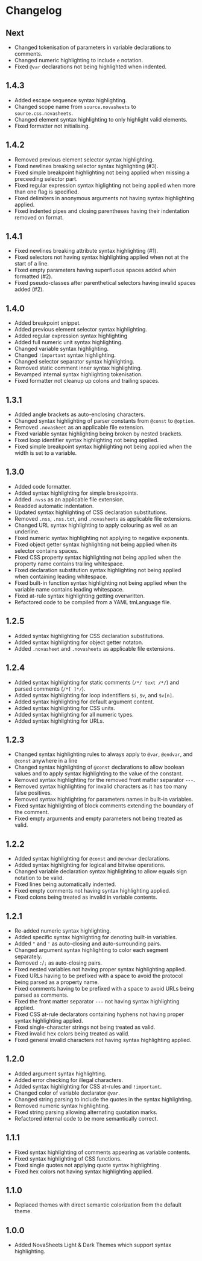 # Changelog

## Next
- Changed tokenisation of parameters in variable declarations to comments.
- Changed numeric highlighting to include `e` notation.
- Fixed `@var` declarations not being highlighted when indented.

## 1.4.3
- Added escape sequence syntax highlighting.
- Changed scope name from `source.novasheets` to `source.css.novasheets`.
- Changed element syntax highlighting to only highlight valid elements.
- Fixed formatter not initialising.

## 1.4.2
- Removed previous element selector syntax highlighting.
- Fixed newlines breaking selector syntax highlighting (#3).
- Fixed simple breakpoint highlighting not being applied when missing a preceeding selector part.
- Fixed regular expression syntax higlighting not being applied when more than one flag is specified.
- Fixed delimiters in anonymous arguments not having syntax highlighting applied.
- Fixed indented pipes and closing parentheses having their indentation removed on format.

## 1.4.1
- Fixed newlines breaking attribute syntax highlighting (#1).
- Fixed selectors not having syntax highlighting applied when not at the start of a line.
- Fixed empty parameters having superfluous spaces added when formatted (#2).
- Fixed pseudo-classes after parenthetical selectors having invalid spaces added (#2).

## 1.4.0
- Added breakpoint snippet.
- Added previous element selector syntax highlighting.
- Added regular expression syntax highlighting
- Added full numeric unit syntax highlighting.
- Changed variable syntax highlighting.
- Changed `!important` syntax highlighting.
- Changed selector separator syntax highlighting.
- Removed static comment inner syntax highlighting.
- Revamped internal syntax highlighting tokenisation.
- Fixed formatter not cleanup up colons and trailing spaces.

## 1.3.1
- Added angle brackets as auto-enclosing characters.
- Changed syntax highlighting of parser constants from `@const` to `@option`.
- Removed `.novasheet` as an applicable file extension.
- Fixed variable syntax highlighting being broken by nested brackets.
- Fixed loop identifier syntax highlighting not being applied.
- Fixed simple breakpoint syntax highlighting not being applied when the width is set to a variable.

## 1.3.0
- Added code formatter.
- Added syntax highlighting for simple breakpoints.
- Added `.nvss` as an applicable file extension.
- Readded automatic indentation.
- Updated syntax highlighting of CSS declaration substitutions.
- Removed `.nss`, `.nss.txt`, and `.novasheets` as applicable file extensions.
- Changed URL syntax highlighting to apply colouring as well as an underline.
- Fixed numeric syntax highlighting not applying to negative exponents.
- Fixed object getter syntax highlighting not being applied when its selector contains spaces.
- Fixed CSS property syntax highlighting not being applied when the property name contains trailing whitespace.
- Fixed declaration substitution syntax highlighting not being applied when containing leading whitespace.
- Fixed built-in function syntax highlighting not being applied when the variable name contains leading whitespace.
- Fixed at-rule syntax highlighting getting overwritten.
- Refactored code to be compiled from a YAML tmLanguage file.

## 1.2.5
- Added syntax highlighting for CSS declaration substitutions.
- Added syntax highlighting for object getter notaton.
- Added `.novasheet` and `.novasheets` as applicable file extensions.

## 1.2.4
- Added syntax highlighting for static comments (`/*/ text /*/`) and parsed comments (`/*[ ]*/`).
- Added syntax highlighting for loop indentifiers `$i`, `$v`, and `$v[n]`.
- Added syntax highlighting for default argument content.
- Added syntax highlighting for CSS units.
- Added syntax highlighting for all numeric types.
- Added syntax highlighting for URLs.

## 1.2.3
- Changed syntax highlighting rules to always apply to `@var`, `@endvar`, and `@const` anywhere in a line
- Changed syntax highlighting of `@const` declarations to allow boolean values and to apply syntax highlighting to the value of the constant.
- Removed syntax highlighting for the removed front matter separator `---`.
- Removed syntax highlighting for invalid characters as it has too many false positives.
- Removed syntax highlighting for parameters names in built-in variables.
- Fixed syntax highlighting of block comments extending the boundary of the comment.
- Fixed empty arguments and empty parameters not being treated as valid.

## 1.2.2
- Added syntax highlighting for `@const` and `@endvar` declarations.
- Added syntax highlighting for logical and bitwise operations.
- Changed variable declaration syntax highlighting to allow equals sign notation to be valid.
- Fixed lines being automatically indented.
- Fixed empty comments not having syntax highlighting applied.
- Fixed colons being treated as invalid in variable contents.

## 1.2.1
- Re-added numeric syntax highlighting.
- Added specific syntax highlighting for denoting built-in variables.
- Added `"` and `'` as auto-closing and auto-surrounding pairs.
- Changed argument syntax highlighting to color each segment separately.
- Removed `:`/`;` as auto-closing pairs.
- Fixed nested variables not having proper syntax highlighting applied.
- Fixed URLs having to be prefixed with a space to avoid the protocol being parsed as a property name.
- Fixed comments having to be prefixed with a space to avoid URLs being parsed as comments.
- Fixed the front matter separator `---` not having syntax highlighting applied.
- Fixed CSS at-rule declarators containing hyphens not having proper syntax highlighting applied.
- Fixed single-character strings not being treated as valid.
- Fixed invalid hex colors being treated as valid.
- Fixed general invalid characters not having syntax highlighting applied.

## 1.2.0
- Added argument syntax highlighting.
- Added error checking for illegal characters.
- Added syntax highlighting for CSS at-rules and `!important`.
- Changed color of variable declarator `@var`.
- Changed string parsing to include the quotes in the syntax highlighting.
- Removed numeric syntax highlighting.
- Fixed string parsing allowing alternating quotation marks.
- Refactored internal code to be more semantically correct.

## 1.1.1
- Fixed syntax highlighting of comments appearing as variable contents.
- Fixed syntax highlighting of CSS functions.
- Fixed single quotes not applying quote syntax highlighting.
- Fixed hex colors not having syntax highlighting applied.

## 1.1.0
- Replaced themes with direct semantic colorization from the default theme.

## 1.0.0
- Added NovaSheets Light & Dark Themes which support syntax highlighting.
